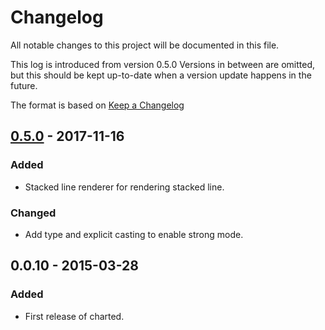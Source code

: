 # Changelog
All notable changes to this project will be documented in this file.

This log is introduced from version 0.5.0 Versions in between are omitted, but
this should be kept up-to-date when a version update happens in the future.  

The format is based on [Keep a Changelog](http://keepachangelog.com/en/1.0.0/)

## [0.5.0] - 2017-11-16
### Added
- Stacked line renderer for rendering stacked line.
### Changed
- Add type and explicit casting to enable strong mode.

## 0.0.10 - 2015-03-28
### Added
- First release of charted.

[0.5.0]: https://github.com/google/charted/compare/0.0.10...0.5.0
